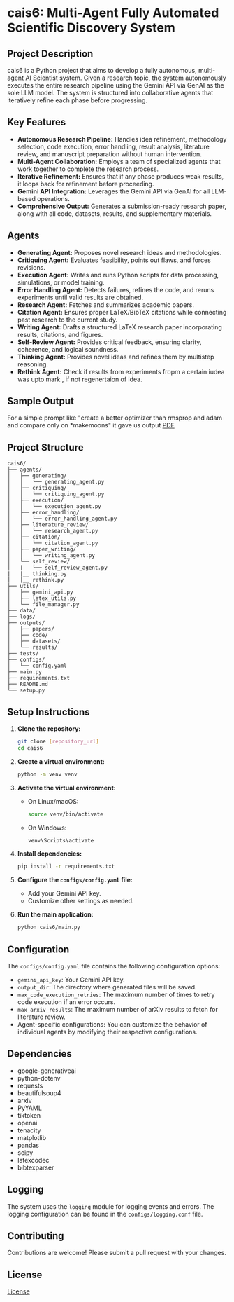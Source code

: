 # cais6: Multi-Agent Fully Automated Scientific Discovery System

## Project Description

cais6 is a Python project that aims to develop a fully autonomous, multi-agent AI Scientist system. Given a research topic, the system autonomously executes the entire research pipeline using the Gemini API via GenAI as the sole LLM model. The system is structured into collaborative agents that iteratively refine each phase before progressing.

## Key Features

- **Autonomous Research Pipeline:** Handles idea refinement, methodology selection, code execution, error handling, result analysis, literature review, and manuscript preparation without human intervention.
- **Multi-Agent Collaboration:** Employs a team of specialized agents that work together to complete the research process.
- **Iterative Refinement:** Ensures that if any phase produces weak results, it loops back for refinement before proceeding.
- **Gemini API Integration:** Leverages the Gemini API via GenAI for all LLM-based operations.
- **Comprehensive Output:** Generates a submission-ready research paper, along with all code, datasets, results, and supplementary materials.

## Agents

- **Generating Agent:** Proposes novel research ideas and methodologies.
- **Critiquing Agent:** Evaluates feasibility, points out flaws, and forces revisions.
- **Execution Agent:** Writes and runs Python scripts for data processing, simulations, or model training.
- **Error Handling Agent:** Detects failures, refines the code, and reruns experiments until valid results are obtained.
- **Research Agent:** Fetches and summarizes academic papers.
- **Citation Agent:** Ensures proper LaTeX/BibTeX citations while connecting past research to the current study.
- **Writing Agent:** Drafts a structured LaTeX research paper incorporating results, citations, and figures.
- **Self-Review Agent:** Provides critical feedback, ensuring clarity, coherence, and logical soundness.
- **Thinking Agent:** Provides novel ideas and refines them by multistep reasoning.
- **Rethink Agent:** Check if results from experiments fropm a certain iudea was upto mark , if not regenertaion of idea.

## Sample Output

For a simple prompt like "create a better optimizer than rmsprop and adam and compare only on *makemoons" it gave us output [PDF](AIgeneratedpaper.pdf)

## Project Structure

```
cais6/
├── agents/
│   ├── generating/
│   │   └── generating_agent.py
│   ├── critiquing/
│   │   └── critiquing_agent.py
│   ├── execution/
│   │   └── execution_agent.py
│   ├── error_handling/
│   │   └── error_handling_agent.py
│   ├── literature_review/
│   │   └── research_agent.py
│   ├── citation/
│   │   └── citation_agent.py
│   ├── paper_writing/
│   │   └── writing_agent.py
│   └── self_review/
│   |   └── self_review_agent.py
|   |__ thinking.py
|   |__ rethink.py 
├── utils/
│   ├── gemini_api.py
│   ├── latex_utils.py
│   └── file_manager.py
├── data/
├── logs/
├── outputs/
│   ├── papers/
│   ├── code/
│   ├── datasets/
│   └── results/
├── tests/
├── configs/
│   └── config.yaml
├── main.py
├── requirements.txt
├── README.md
└── setup.py
```

## Setup Instructions

1. **Clone the repository:**
   ```bash
   git clone [repository_url]
   cd cais6
   ```

2. **Create a virtual environment:**
   ```bash
   python -m venv venv
   ```

3. **Activate the virtual environment:**
   - On Linux/macOS:
     ```bash
     source venv/bin/activate
     ```
   - On Windows:
     ```bash
     venv\Scripts\activate
     ```

4. **Install dependencies:**
   ```bash
   pip install -r requirements.txt
   ```

5. **Configure the `configs/config.yaml` file:**
   - Add your Gemini API key.
   - Customize other settings as needed.

6. **Run the main application:**
   ```bash
   python cais6/main.py
   ```

## Configuration

The `configs/config.yaml` file contains the following configuration options:

- `gemini_api_key`: Your Gemini API key.
- `output_dir`: The directory where generated files will be saved.
- `max_code_execution_retries`: The maximum number of times to retry code execution if an error occurs.
- `max_arxiv_results`: The maximum number of arXiv results to fetch for literature review.
- Agent-specific configurations: You can customize the behavior of individual agents by modifying their respective configurations.

## Dependencies

- google-generativeai
- python-dotenv
- requests
- beautifulsoup4
- arxiv
- PyYAML
- tiktoken
- openai
- tenacity
- matplotlib
- pandas
- scipy
- latexcodec
- bibtexparser

## Logging

The system uses the `logging` module for logging events and errors. The logging configuration can be found in the `configs/logging.conf` file.

## Contributing

Contributions are welcome! Please submit a pull request with your changes.

## License

[License](LICENSE)
